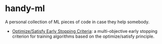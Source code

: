 # handy-ml
A personal collection of ML pieces of code in case they help somebody.

- [Optimize/Satisfy Early Stopping Criteria](scripts/optimize_satisfy_early_stopping.py): a multi-objective early stopping criterion for training algorithms based on the optimize/satisfy principle.
